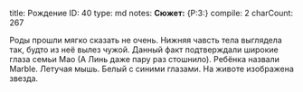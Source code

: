 title:          Рождение
ID:             40
type:           md
notes:          **Сюжет:** {P:3:}
compile:        2
charCount:      267


Роды прошли мягко сказать не очень. Нижняя чавсть тела выглядела так, будто из неё вылез чужой. Данный факт подтверждали широкие глаза семьи Мао (А Линь даже пару раз стошнило).
Ребёнка назвали Marble. Летучая мышь. Белый с синими глазами. На животе изображена звезда.